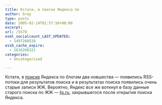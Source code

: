 ```yaml
---
title: Кстати, в поиске Яндекса по
author: Gray
type: posts
date: 2005-02-14T01:57:58+00:00
excerpt:
url: /5578
esml_socialcount_LAST_UPDATED:
  - 1497260528
essb_cache_expire:
  - 1616268321
categories:
  - Uncategorized

---
```








Кстати, в <a href="http://blogs.yandex.ru/" target="_blank">поиске</a> Яндекса по блогам два новшества &#8212; появились RSS-потоки для результатов поиска и в результатах поиска появились очень старые записи ЖЖ. Вероятно, Яндекс все же воткнул в базу данные старого поиска по ЖЖ &#8212; <a href="http://www.ljs.ru/" target="_blank">ljs.ru</a>, закрывшегося после открытия поиска Яндекса.